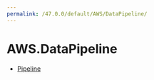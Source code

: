 ```yaml
---
permalink: /47.0.0/default/AWS/DataPipeline/
---
```


# AWS.DataPipeline



* [Pipeline](Pipeline.md)